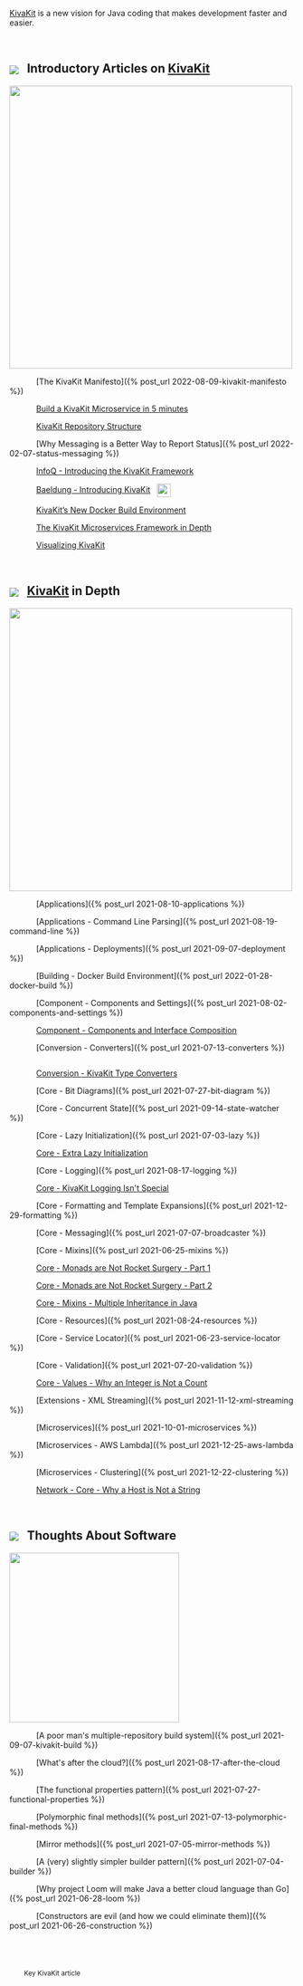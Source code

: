 [KivaKit](https://www.kivakit.org) is a new vision for Java coding that makes development faster and easier.

<br/>

## <img src="https://state-of-the-art.org/graphics/kivakit/kivakit-32.png" srcset="https://state-of-the-art.org/graphics/kivakit/kivakit-32-2x.png 2x" style="vertical-align:middle"/> &nbsp; Introductory Articles on [KivaKit](https://www.kivakit.org)

<img src="https://www.state-of-the-art.org/graphics/line/line.svg" width="500"/>

&nbsp;&nbsp;&nbsp;&nbsp;&nbsp;&nbsp;&nbsp;&nbsp;&nbsp;&nbsp;&nbsp;
[The KivaKit Manifesto]({% post_url 2022-08-09-kivakit-manifesto %})   &nbsp;  <img src="https://state-of-the-art.org/graphics/star/star.svg" width="14" style="vertical-align:top"/> 

&nbsp;&nbsp;&nbsp;&nbsp;&nbsp;&nbsp;&nbsp;&nbsp;&nbsp;&nbsp;&nbsp;
[Build a KivaKit Microservice in 5 minutes](https://medium.com/me/stats/post/b5067cd26b60)  &nbsp;   <img src="https://state-of-the-art.org/graphics/star/star.svg" width="14" style="vertical-align:top"/>  &nbsp; <img src="https://state-of-the-art.org/graphics/medium/medium-logo-white.png" height="12"/>

&nbsp;&nbsp;&nbsp;&nbsp;&nbsp;&nbsp;&nbsp;&nbsp;&nbsp;&nbsp;&nbsp;
[KivaKit Repository Structure](https://medium.com/@jonathanlocke/open-source-repository-structure-c1050d5840c6)  &nbsp;  <img src="https://state-of-the-art.org/graphics/medium/medium-logo-white.png" height="12"/>

&nbsp;&nbsp;&nbsp;&nbsp;&nbsp;&nbsp;&nbsp;&nbsp;&nbsp;&nbsp;&nbsp;
[Why Messaging is a Better Way to Report Status]({% post_url 2022-02-07-status-messaging %})   &nbsp;  <img src="https://state-of-the-art.org/graphics/star/star.svg" width="14" style="vertical-align:top"/> 

&nbsp;&nbsp;&nbsp;&nbsp;&nbsp;&nbsp;&nbsp;&nbsp;&nbsp;&nbsp;&nbsp;
[InfoQ - Introducing the KivaKit Framework](https://www.infoq.com/articles/introducing-kivakit/)   &nbsp;  <img src="https://state-of-the-art.org/graphics/star/star.svg" width="14" style="vertical-align:top"/>  &nbsp; <img src="https://state-of-the-art.org/graphics/infoq/logo.svg" height="14" style="vertical-align:middle"/>

&nbsp;&nbsp;&nbsp;&nbsp;&nbsp;&nbsp;&nbsp;&nbsp;&nbsp;&nbsp;&nbsp;
[Baeldung - Introducing KivaKit](https://www.baeldung.com/kivakit)  &nbsp; <img src="https://state-of-the-art.org/graphics/baeldung/logo.svg" height="24" style="vertical-align:middle"/>

&nbsp;&nbsp;&nbsp;&nbsp;&nbsp;&nbsp;&nbsp;&nbsp;&nbsp;&nbsp;&nbsp;
[KivaKit’s New Docker Build Environment](https://medium.com/me/stats/post/d2137e3e12a0)    &nbsp; <img src="https://state-of-the-art.org/graphics/star/star.svg" width="14" style="vertical-align:top"/>   &nbsp; <img src="https://state-of-the-art.org/graphics/medium/medium-logo-white.png" height="12"/>

&nbsp;&nbsp;&nbsp;&nbsp;&nbsp;&nbsp;&nbsp;&nbsp;&nbsp;&nbsp;&nbsp;
[The KivaKit Microservices Framework in Depth](https://medium.com/me/stats/post/3cd1d064107c)   &nbsp;  <img src="https://state-of-the-art.org/graphics/star/star.svg" width="14" style="vertical-align:top"/> &nbsp; <img src="https://state-of-the-art.org/graphics/medium/medium-logo-white.png" height="12"/>

&nbsp;&nbsp;&nbsp;&nbsp;&nbsp;&nbsp;&nbsp;&nbsp;&nbsp;&nbsp;&nbsp;
[Visualizing KivaKit](https://medium.com/@jonathanlocke/visualizing-kivakit-b60e7bb31a9f)  &nbsp; <img src="https://state-of-the-art.org/graphics/medium/medium-logo-white.png" height="12"/>

<br/>

## <img src="https://state-of-the-art.org/graphics/kivakit/kivakit-32.png" srcset="https://state-of-the-art.org/graphics/kivakit/kivakit-32-2x.png 2x" style="vertical-align:middle"/> &nbsp; [KivaKit](https://www.kivakit.org) in Depth

<img src="https://www.state-of-the-art.org/graphics/line/line.svg" width="500"/>

&nbsp;&nbsp;&nbsp;&nbsp;&nbsp;&nbsp;&nbsp;&nbsp;&nbsp;&nbsp;&nbsp;
[Applications]({% post_url 2021-08-10-applications %})  &nbsp; <img src="https://state-of-the-art.org/graphics/star/star.svg" width="14" style="vertical-align:top"/>

&nbsp;&nbsp;&nbsp;&nbsp;&nbsp;&nbsp;&nbsp;&nbsp;&nbsp;&nbsp;&nbsp;
[Applications - Command Line Parsing]({% post_url 2021-08-19-command-line %}) &nbsp; <img src="https://state-of-the-art.org/graphics/star/star.svg" width="14" style="vertical-align:top"/>

&nbsp;&nbsp;&nbsp;&nbsp;&nbsp;&nbsp;&nbsp;&nbsp;&nbsp;&nbsp;&nbsp;
[Applications - Deployments]({% post_url 2021-09-07-deployment %}) &nbsp; <img src="https://state-of-the-art.org/graphics/star/star.svg" width="14" style="vertical-align:top"/>

&nbsp;&nbsp;&nbsp;&nbsp;&nbsp;&nbsp;&nbsp;&nbsp;&nbsp;&nbsp;&nbsp;
[Building - Docker Build Environment]({% post_url 2022-01-28-docker-build %}) &nbsp; <img src="https://state-of-the-art.org/graphics/star/star.svg" width="14" style="vertical-align:top"/>

&nbsp;&nbsp;&nbsp;&nbsp;&nbsp;&nbsp;&nbsp;&nbsp;&nbsp;&nbsp;&nbsp;
[Component - Components and Settings]({% post_url 2021-08-02-components-and-settings %}) &nbsp; <img src="https://state-of-the-art.org/graphics/star/star.svg" width="14" style="vertical-align:top"/>

&nbsp;&nbsp;&nbsp;&nbsp;&nbsp;&nbsp;&nbsp;&nbsp;&nbsp;&nbsp;&nbsp;
[Component - Components and Interface Composition](https://towardsdev.com/components-and-interface-composition-7d946a10b353) &nbsp; <img src="https://state-of-the-art.org/graphics/star/star.svg" width="14" style="vertical-align:top"/> &nbsp; <img src="https://state-of-the-art.org/graphics/medium/medium-logo-white.png" height="12"/>

&nbsp;&nbsp;&nbsp;&nbsp;&nbsp;&nbsp;&nbsp;&nbsp;&nbsp;&nbsp;&nbsp;
[Conversion - Converters]({% post_url 2021-07-13-converters %})  &nbsp;<img src="https://state-of-the-art.org/graphics/star/star.svg" width="14" style="vertical-align:top"/>

&nbsp;&nbsp;&nbsp;&nbsp;&nbsp;&nbsp;&nbsp;&nbsp;&nbsp;&nbsp;&nbsp;
[Conversion - KivaKit Type Converters](https://towardsdev.com/kivakit-type-conversion-a3ab264c2ac0) &nbsp; <img src="https://state-of-the-art.org/graphics/medium/medium-logo-white.png" height="12"/>

&nbsp;&nbsp;&nbsp;&nbsp;&nbsp;&nbsp;&nbsp;&nbsp;&nbsp;&nbsp;&nbsp;
[Core - Bit Diagrams]({% post_url 2021-07-27-bit-diagram %})

&nbsp;&nbsp;&nbsp;&nbsp;&nbsp;&nbsp;&nbsp;&nbsp;&nbsp;&nbsp;&nbsp;
[Core - Concurrent State]({% post_url 2021-09-14-state-watcher %})

&nbsp;&nbsp;&nbsp;&nbsp;&nbsp;&nbsp;&nbsp;&nbsp;&nbsp;&nbsp;&nbsp;
[Core - Lazy Initialization]({% post_url 2021-07-03-lazy %})

&nbsp;&nbsp;&nbsp;&nbsp;&nbsp;&nbsp;&nbsp;&nbsp;&nbsp;&nbsp;&nbsp;
[Core - Extra Lazy Initialization](https://towardsdev.com/extra-lazy-initialization-81d10b4d8581) &nbsp; <img src="https://state-of-the-art.org/graphics/medium/medium-logo-white.png" height="12"/>

&nbsp;&nbsp;&nbsp;&nbsp;&nbsp;&nbsp;&nbsp;&nbsp;&nbsp;&nbsp;&nbsp;
[Core - Logging]({% post_url 2021-08-17-logging %}) &nbsp; <img src="https://state-of-the-art.org/graphics/star/star.svg" width="14" style="vertical-align:top"/>

&nbsp;&nbsp;&nbsp;&nbsp;&nbsp;&nbsp;&nbsp;&nbsp;&nbsp;&nbsp;&nbsp;
[Core - KivaKit Logging Isn't Special](https://medium.com/@jonathanlocke/kivakit-logging-isnt-special-703c5f09a708) &nbsp; <img src="https://state-of-the-art.org/graphics/medium/medium-logo-white.png" height="12"/>

&nbsp;&nbsp;&nbsp;&nbsp;&nbsp;&nbsp;&nbsp;&nbsp;&nbsp;&nbsp;&nbsp;
[Core - Formatting and Template Expansions]({% post_url 2021-12-29-formatting %})

&nbsp;&nbsp;&nbsp;&nbsp;&nbsp;&nbsp;&nbsp;&nbsp;&nbsp;&nbsp;&nbsp;
[Core - Messaging]({% post_url 2021-07-07-broadcaster %}) &nbsp; <img src="https://state-of-the-art.org/graphics/star/star.svg" width="14" style="vertical-align:top"/>

&nbsp;&nbsp;&nbsp;&nbsp;&nbsp;&nbsp;&nbsp;&nbsp;&nbsp;&nbsp;&nbsp;
[Core - Mixins]({% post_url 2021-06-25-mixins %}) &nbsp; <img src="https://state-of-the-art.org/graphics/star/star.svg" width="14" style="vertical-align:top"/>

&nbsp;&nbsp;&nbsp;&nbsp;&nbsp;&nbsp;&nbsp;&nbsp;&nbsp;&nbsp;&nbsp;
[Core - Monads are Not Rocket Surgery - Part 1](https://towardsdev.com/monads-are-not-rocket-surgery-part-one-maybe-73c819f9ad3b) &nbsp; <img src="https://state-of-the-art.org/graphics/medium/medium-logo-white.png" height="12"/>

&nbsp;&nbsp;&nbsp;&nbsp;&nbsp;&nbsp;&nbsp;&nbsp;&nbsp;&nbsp;&nbsp;
[Core - Monads are Not Rocket Surgery - Part 2](https://medium.com/@jonathanlocke/monads-are-not-rocket-surgery-part-two-result-a8c24e49b290) &nbsp;<img src="https://state-of-the-art.org/graphics/medium/medium-logo-white.png" height="12"/>

&nbsp;&nbsp;&nbsp;&nbsp;&nbsp;&nbsp;&nbsp;&nbsp;&nbsp;&nbsp;&nbsp;
[Core - Mixins - Multiple Inheritance in Java](https://towardsdev.com/mixins-multiple-inheritance-in-java-d26f2a2c9b4) &nbsp;<img src="https://state-of-the-art.org/graphics/medium/medium-logo-white.png" height="12"/>

&nbsp;&nbsp;&nbsp;&nbsp;&nbsp;&nbsp;&nbsp;&nbsp;&nbsp;&nbsp;&nbsp;
[Core - Resources]({% post_url 2021-08-24-resources %}) &nbsp; <img src="https://state-of-the-art.org/graphics/star/star.svg" width="14" style="vertical-align:top"/>

&nbsp;&nbsp;&nbsp;&nbsp;&nbsp;&nbsp;&nbsp;&nbsp;&nbsp;&nbsp;&nbsp;
[Core - Service Locator]({% post_url 2021-06-23-service-locator %}) &nbsp; <img src="https://state-of-the-art.org/graphics/star/star.svg" width="14" style="vertical-align:top"/>

&nbsp;&nbsp;&nbsp;&nbsp;&nbsp;&nbsp;&nbsp;&nbsp;&nbsp;&nbsp;&nbsp;
[Core - Validation]({% post_url 2021-07-20-validation %}) &nbsp; <img src="https://state-of-the-art.org/graphics/star/star.svg" width="14" style="vertical-align:top"/>

&nbsp;&nbsp;&nbsp;&nbsp;&nbsp;&nbsp;&nbsp;&nbsp;&nbsp;&nbsp;&nbsp;
[Core - Values - Why an Integer is Not a Count](https://towardsdev.com/an-integer-is-not-a-count-45a3623431a )  &nbsp; <img src="https://state-of-the-art.org/graphics/medium/medium-logo-white.png" height="12"/>

&nbsp;&nbsp;&nbsp;&nbsp;&nbsp;&nbsp;&nbsp;&nbsp;&nbsp;&nbsp;&nbsp;
[Extensions - XML Streaming]({% post_url 2021-11-12-xml-streaming %})

&nbsp;&nbsp;&nbsp;&nbsp;&nbsp;&nbsp;&nbsp;&nbsp;&nbsp;&nbsp;&nbsp;
[Microservices]({% post_url 2021-10-01-microservices %})  &nbsp; <img src="https://state-of-the-art.org/graphics/star/star.svg" width="14" style="vertical-align:top"/>

&nbsp;&nbsp;&nbsp;&nbsp;&nbsp;&nbsp;&nbsp;&nbsp;&nbsp;&nbsp;&nbsp;
[Microservices - AWS Lambda]({% post_url 2021-12-25-aws-lambda %})

&nbsp;&nbsp;&nbsp;&nbsp;&nbsp;&nbsp;&nbsp;&nbsp;&nbsp;&nbsp;&nbsp;
[Microservices - Clustering]({% post_url 2021-12-22-clustering %})

&nbsp;&nbsp;&nbsp;&nbsp;&nbsp;&nbsp;&nbsp;&nbsp;&nbsp;&nbsp;&nbsp;
[Network - Core - Why a Host is Not a String](https://towardsdev.com/why-a-host-is-not-a-string-and-a-port-is-not-an-integer-595c182d817c) &nbsp;<img src="https://state-of-the-art.org/graphics/medium/medium-logo-white.png" height="12"/>

<br/> 

## <img src="https://state-of-the-art.org/graphics/speech/speech-32.png" srcset="https://state-of-the-art.org/graphics/speech/speech-32-2x.png 2x" style="vertical-align:middle"/> &nbsp; Thoughts About Software

<img src="https://www.state-of-the-art.org/graphics/line/line.svg" width="300"/>

&nbsp;&nbsp;&nbsp;&nbsp;&nbsp;&nbsp;&nbsp;&nbsp;&nbsp;&nbsp;&nbsp;
[A poor man's multiple-repository build system]({% post_url 2021-09-07-kivakit-build %})

&nbsp;&nbsp;&nbsp;&nbsp;&nbsp;&nbsp;&nbsp;&nbsp;&nbsp;&nbsp;&nbsp;
[What's after the cloud?]({% post_url 2021-08-17-after-the-cloud %})

&nbsp;&nbsp;&nbsp;&nbsp;&nbsp;&nbsp;&nbsp;&nbsp;&nbsp;&nbsp;&nbsp;
[The functional properties pattern]({% post_url 2021-07-27-functional-properties %})

&nbsp;&nbsp;&nbsp;&nbsp;&nbsp;&nbsp;&nbsp;&nbsp;&nbsp;&nbsp;&nbsp;
[Polymorphic final methods]({% post_url 2021-07-13-polymorphic-final-methods %})

&nbsp;&nbsp;&nbsp;&nbsp;&nbsp;&nbsp;&nbsp;&nbsp;&nbsp;&nbsp;&nbsp;
[Mirror methods]({% post_url 2021-07-05-mirror-methods %})

&nbsp;&nbsp;&nbsp;&nbsp;&nbsp;&nbsp;&nbsp;&nbsp;&nbsp;&nbsp;&nbsp;
[A (very) slightly simpler builder pattern]({% post_url 2021-07-04-builder %})

&nbsp;&nbsp;&nbsp;&nbsp;&nbsp;&nbsp;&nbsp;&nbsp;&nbsp;&nbsp;&nbsp;
[Why project Loom will make Java a better cloud language than Go]({% post_url 2021-06-28-loom %})

&nbsp;&nbsp;&nbsp;&nbsp;&nbsp;&nbsp;&nbsp;&nbsp;&nbsp;&nbsp;&nbsp;
[Constructors are evil (and how we could eliminate them)]({% post_url 2021-06-26-construction %})

<br/>
<br/>

&nbsp; <img src="https://state-of-the-art.org/graphics/star/star.svg" width="14" style="vertical-align:top"/> <sub>Key KivaKit article</sub>
